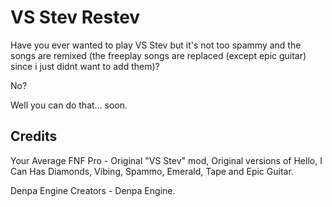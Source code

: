 # VS Stev Restev
Have you ever wanted to play VS Stev but it's not too spammy and the songs are remixed (the freeplay songs are replaced (except epic guitar) since i just didnt want to add them)?

No?

Well you can do that... soon.

## Credits
Your Average FNF Pro - Original "VS Stev" mod, Original versions of Hello, I Can Has Diamonds, Vibing, Spammo, Emerald, Tape and Epic Guitar.

Denpa Engine Creators - Denpa Engine.
